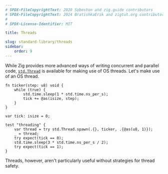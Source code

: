 ```yaml
---
# SPDX-FileCopyrightText: 2020 Sobeston and zig.guide contributors
# SPDX-FileCopyrightText: 2024 BratishkaErik and zigtut.org contributors
#
# SPDX-License-Identifier: MIT

title: Threads

slug: standard-library/threads
sidebar:
    order: 9
---
```


While Zig provides more advanced ways of writing concurrent and parallel code,
[`std.Thread`](https://ziglang.org/documentation/master/std/#std.Thread) is
available for making use of OS threads. Let's make use of an OS thread.

```zig
fn ticker(step: u8) void {
    while (true) {
        std.time.sleep(1 * std.time.ns_per_s);
        tick += @as(isize, step);
    }
}

var tick: isize = 0;

test "threading" {
    var thread = try std.Thread.spawn(.{}, ticker, .{@as(u8, 1)});
    _ = thread;
    try expect(tick == 0);
    std.time.sleep(3 * std.time.ns_per_s / 2);
    try expect(tick == 1);
}
```

Threads, however, aren't particularly useful without strategies for thread
safety.
